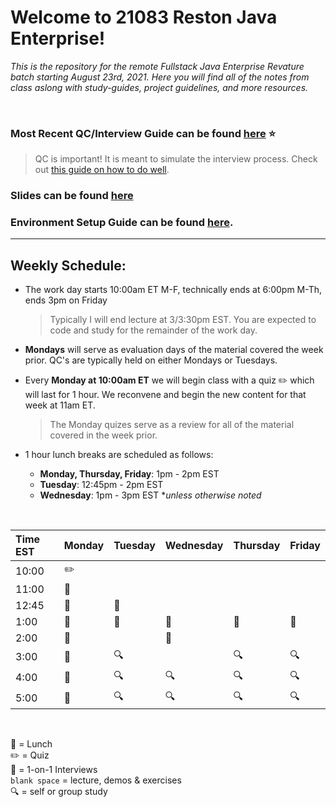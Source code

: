 # Welcome to 21083 Reston Java Enterprise!
*This is the repository for the remote Fullstack Java Enterprise Revature batch starting August 23rd, 2021.
Here you will find all of the notes from class aslong with study-guides, project guidelines, and more resources.*

<br>

### Most Recent QC/Interview Guide can be found [here](https://github.com/211129-Enterprise/demos/blob/main/week1/README.md) :star:
> QC is important! It is meant to simulate the interview process.  Check out [this guide on how to do well](https://github.com/211129-Enterprise/demos/blob/main/how-to-do-well-in-qc.md). 

### Slides can be found [here](https://docs.google.com/presentation/d/1lOrz4BWbZO4tkQlK94SQ08ARVwq9n5bCRLMNoEXTtec/edit?usp=sharing)

### Environment Setup Guide can be found [here](https://github.com/sophiagavrila/environment-setup).
---

## Weekly Schedule:
* The work day starts 10:00am ET M-F, technically ends at 6:00pm M-Th, ends 3pm on Friday
  > Typically I will end lecture at 3/3:30pm EST.  You are expected to code and study for the remainder of the work day.
 
* **Mondays** will serve as evaluation days of the material covered the week prior. QC's are typically held on either Mondays or Tuesdays.

* Every **Monday at 10:00am ET** we will begin class with a quiz :pencil2: which will last for 1 hour.  We reconvene and begin the new content for that week at 11am ET.
  > The Monday quizes serve as a review for all of the material covered in the week prior.

* 1 hour lunch breaks are scheduled as follows:
  - **Monday, Thursday, Friday**: 1pm - 2pm EST
  - **Tuesday**: 12:45pm - 2pm EST
  - **Wednesday**: 1pm - 3pm EST **unless otherwise noted*
 
<br>

Time EST |  Monday | Tuesday | Wednesday | Thursday |   Friday   |
:--------|---------|---------|-----------|----------|------------|
10:00    |   :pencil2:      |         |           |          |            |
11:00    |   :speech_balloon:      |         |           |          |            |
12:45    | :speech_balloon: | :pizza:        |           |          |            |
1:00    | :pizza:  |  :pizza:       |  :pizza:        |    :pizza:      |    :pizza:       |
2:00    |   :speech_balloon:      |         |  :pizza:          |          |            |
3:00    |   :speech_balloon:      |   :mag:      |          |   :mag:       |    :mag:        |
4:00    |  :speech_balloon:       |  :mag:     |      :mag:      |   :mag:       |   :mag:         |
5:00    |  :speech_balloon:       |  :mag:       |   :mag:        |    :mag:      |    :mag:      | 

<br>

:pizza: = Lunch <br>
:pencil2: = Quiz <br>
:speech_balloon: = 1-on-1 Interviews <br>
`blank space` = lecture, demos & exercises <br>
:mag: = self or group study 

